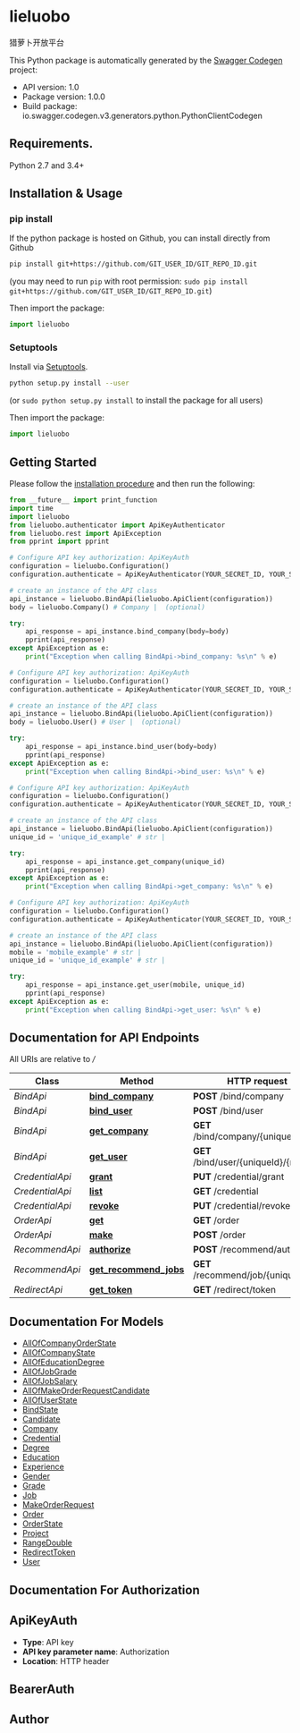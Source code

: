 # lieluobo
猎萝卜开放平台

This Python package is automatically generated by the [Swagger Codegen](https://github.com/swagger-api/swagger-codegen) project:

- API version: 1.0
- Package version: 1.0.0
- Build package: io.swagger.codegen.v3.generators.python.PythonClientCodegen

## Requirements.

Python 2.7 and 3.4+

## Installation & Usage
### pip install

If the python package is hosted on Github, you can install directly from Github

```sh
pip install git+https://github.com/GIT_USER_ID/GIT_REPO_ID.git
```
(you may need to run `pip` with root permission: `sudo pip install git+https://github.com/GIT_USER_ID/GIT_REPO_ID.git`)

Then import the package:
```python
import lieluobo 
```

### Setuptools

Install via [Setuptools](http://pypi.python.org/pypi/setuptools).

```sh
python setup.py install --user
```
(or `sudo python setup.py install` to install the package for all users)

Then import the package:
```python
import lieluobo
```

## Getting Started

Please follow the [installation procedure](#installation--usage) and then run the following:

```python
from __future__ import print_function
import time
import lieluobo
from lieluobo.authenticator import ApiKeyAuthenticator
from lieluobo.rest import ApiException
from pprint import pprint

# Configure API key authorization: ApiKeyAuth
configuration = lieluobo.Configuration()
configuration.authenticate = ApiKeyAuthenticator(YOUR_SECRET_ID, YOUR_SECRET_KEY)

# create an instance of the API class
api_instance = lieluobo.BindApi(lieluobo.ApiClient(configuration))
body = lieluobo.Company() # Company |  (optional)

try:
    api_response = api_instance.bind_company(body=body)
    pprint(api_response)
except ApiException as e:
    print("Exception when calling BindApi->bind_company: %s\n" % e)

# Configure API key authorization: ApiKeyAuth
configuration = lieluobo.Configuration()
configuration.authenticate = ApiKeyAuthenticator(YOUR_SECRET_ID, YOUR_SECRET_KEY)

# create an instance of the API class
api_instance = lieluobo.BindApi(lieluobo.ApiClient(configuration))
body = lieluobo.User() # User |  (optional)

try:
    api_response = api_instance.bind_user(body=body)
    pprint(api_response)
except ApiException as e:
    print("Exception when calling BindApi->bind_user: %s\n" % e)

# Configure API key authorization: ApiKeyAuth
configuration = lieluobo.Configuration()
configuration.authenticate = ApiKeyAuthenticator(YOUR_SECRET_ID, YOUR_SECRET_KEY)

# create an instance of the API class
api_instance = lieluobo.BindApi(lieluobo.ApiClient(configuration))
unique_id = 'unique_id_example' # str | 

try:
    api_response = api_instance.get_company(unique_id)
    pprint(api_response)
except ApiException as e:
    print("Exception when calling BindApi->get_company: %s\n" % e)

# Configure API key authorization: ApiKeyAuth
configuration = lieluobo.Configuration()
configuration.authenticate = ApiKeyAuthenticator(YOUR_SECRET_ID, YOUR_SECRET_KEY)

# create an instance of the API class
api_instance = lieluobo.BindApi(lieluobo.ApiClient(configuration))
mobile = 'mobile_example' # str | 
unique_id = 'unique_id_example' # str | 

try:
    api_response = api_instance.get_user(mobile, unique_id)
    pprint(api_response)
except ApiException as e:
    print("Exception when calling BindApi->get_user: %s\n" % e)
```

## Documentation for API Endpoints

All URIs are relative to */*

Class | Method | HTTP request | Description
------------ | ------------- | ------------- | -------------
*BindApi* | [**bind_company**](docs/BindApi.md#bind_company) | **POST** /bind/company | 
*BindApi* | [**bind_user**](docs/BindApi.md#bind_user) | **POST** /bind/user | 
*BindApi* | [**get_company**](docs/BindApi.md#get_company) | **GET** /bind/company/{uniqueId} | 
*BindApi* | [**get_user**](docs/BindApi.md#get_user) | **GET** /bind/user/{uniqueId}/{mobile} | 
*CredentialApi* | [**grant**](docs/CredentialApi.md#grant) | **PUT** /credential/grant | 
*CredentialApi* | [**list**](docs/CredentialApi.md#list) | **GET** /credential | 
*CredentialApi* | [**revoke**](docs/CredentialApi.md#revoke) | **PUT** /credential/revoke | 
*OrderApi* | [**get**](docs/OrderApi.md#get) | **GET** /order | 
*OrderApi* | [**make**](docs/OrderApi.md#make) | **POST** /order | 
*RecommendApi* | [**authorize**](docs/RecommendApi.md#authorize) | **POST** /recommend/authorize | 
*RecommendApi* | [**get_recommend_jobs**](docs/RecommendApi.md#get_recommend_jobs) | **GET** /recommend/job/{uniqueId} | 
*RedirectApi* | [**get_token**](docs/RedirectApi.md#get_token) | **GET** /redirect/token | 

## Documentation For Models

 - [AllOfCompanyOrderState](docs/AllOfCompanyOrderState.md)
 - [AllOfCompanyState](docs/AllOfCompanyState.md)
 - [AllOfEducationDegree](docs/AllOfEducationDegree.md)
 - [AllOfJobGrade](docs/AllOfJobGrade.md)
 - [AllOfJobSalary](docs/AllOfJobSalary.md)
 - [AllOfMakeOrderRequestCandidate](docs/AllOfMakeOrderRequestCandidate.md)
 - [AllOfUserState](docs/AllOfUserState.md)
 - [BindState](docs/BindState.md)
 - [Candidate](docs/Candidate.md)
 - [Company](docs/Company.md)
 - [Credential](docs/Credential.md)
 - [Degree](docs/Degree.md)
 - [Education](docs/Education.md)
 - [Experience](docs/Experience.md)
 - [Gender](docs/Gender.md)
 - [Grade](docs/Grade.md)
 - [Job](docs/Job.md)
 - [MakeOrderRequest](docs/MakeOrderRequest.md)
 - [Order](docs/Order.md)
 - [OrderState](docs/OrderState.md)
 - [Project](docs/Project.md)
 - [RangeDouble](docs/RangeDouble.md)
 - [RedirectToken](docs/RedirectToken.md)
 - [User](docs/User.md)

## Documentation For Authorization


## ApiKeyAuth

- **Type**: API key
- **API key parameter name**: Authorization
- **Location**: HTTP header

## BearerAuth



## Author


